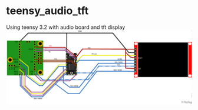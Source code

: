 # teensy_audio_tft
Using teensy 3.2 with audio board and tft display
![teensy lcd and audio circuit diagram](https://github.com/newdigate/teensy_audio_tft/blob/master/teensylcd1.png?raw=true)
